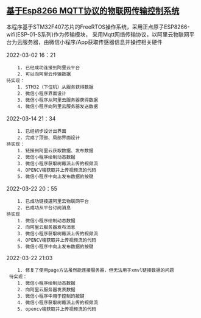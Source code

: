 ## [基于Esp8266 MQTT协议的物联网传输控制系统](https://github.com/OxfordProfessor/STM32Internet)

本程序基于STM32F407芯片的FreeRTOS操作系统，采用正点原子ESP8266-wifi(ESP-01-S系列)作为传输模块，
采用Mqtt网络传输协议，以阿里云物联网平台为云服务器，由微信小程序/App获取传感器信息并操控相关硬件


2022-03-02 16：21

        1. 已经成功连接到阿里云平台
        2. 可以向阿里云传输数据
    待实现：
        1. STM32（下位机）从服务获得数据
        2. 微信小程序界面设计
        3. 微信小程序从阿里云服务器获得数据
        4. 微信小程序向阿里云服务器发送数据

2022-03-14 21：34

        1. 已经初步设计出界面
        2. 完成了顶部、局部界面设计
    待实现：
        1. 链接到阿里云获取数据、发布数据
        2. 微信小程序绘制动态数据
        3. 微信小程序获取树莓派上传的视频流
        4. OPENCV端获取并上传视频流的代码
        5. 微信小程序中向上发布数据的按键

2022-03-22 20：55

        1. 已成功链接道阿里云物联网平台
        2. 已成功从平台订阅消息
    待实现
        1. 微信小程序绘制动态数据
        2. 向阿里云服务器发布消息
        3. 微信小程序获取树莓派上传的视频流
        4. OPENCV端获取并上传视频流的代码
        5. 微信小程序中向上发布数据的按键

2022-03-22 21:03

        1. 修复了使用page方法虽然能连接服务器，但无法用于xmvl链接数据的问题
     待实现：
        1. 微信小程序绘制动态数据
        2. 向阿里云服务器发表数据
        3. 微信小程序中用于控制的按键
        4. 微信小程序获取树莓派上传的视频流
        5. opencv端获取并上传视频流的代码
     
